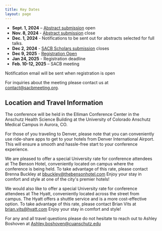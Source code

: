 ```yaml
---
title: Key Dates
layout: page
---
```


- **Sept. 1, 2024** – [Abstract submission](https://forms.gle/UXhGmTXK7HDtKi9p9) open
- **Nov. 8, 2024** - [Abstract submission](https://forms.gle/UXhGmTXK7HDtKi9p9) close
- **Dec. 1, 2024** - Notifications to be sent out for abstracts selected for full talks.
- **Dec 2, 2024** - [SACB Scholars submission](https://forms.gle/MjJjLuBP6D2ZhBHG8) closes
- **Dec 9, 2025** - [Registration Open](https://cvent.me/747BO2)
- **Jan 24, 2025** - Registration deadline
- **Feb. 10-12, 2025** – SACB meeting

Notification email will be sent when registration is open


For inquiries about the meeting please contact us at [contact@sacbmeeting.org](mailto:contact@sacbmeeting.org).

## Location and Travel Information
The conference will be held in the Elliman Conference Center in the Anschutz Health Science Building at the University of Colorado Anschutz Medical Campus in Aurora, CO. 

For those of you traveling to Denver, please note that you can conveniently use ride-share apps to get to your hotels from Denver International Airport. This will ensure a smooth and hassle-free start to your conference experience.

We are pleased to offer a special University rate for conference attendees at The Benson Hotel, conveniently located on campus where the conference is being held. To take advantage of this rate, please contact Brenna Buckley at bbuckley@thebensonhotel.com Enjoy your stay in comfort and style at one of the city's premier hotels!

We would also like to offer a special University rate for conference attendees at The Hyatt, conveniently located across the street from campus. The Hyatt offers a shuttle service and is a more cost-effective option. To take advantage of this rate, please contact Brian Vits at brian.vits@hyatt.com Enjoy your stay in comfort and style!

For any and all travel questions please do not hesitate to reach out to Ashley Boshoven at Ashley.boshoven@cuanschutz.edu

